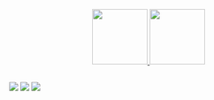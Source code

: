 <div align="center">
  <a href="https://github.com/eurafafagundes">
  <img height="100em" src="https://github-readme-stats.vercel.app/api?username=eurafafagundes&show_icons=true&theme=highcontrast&include_all_commits=true&count_private=true"/>
  <img height="100em" src="https://github-readme-stats.vercel.app/api/top-langs/?username=eurafafagundes&layout=compact&langs_count=7&theme=highcontrast"/>
</div>
  
  
  ##
 
<div> 
  <a href="https://instagram.com/_rafafagundes_" target="_blank"><img src="https://img.shields.io/badge/-Instagram-%23E4405F?style=for-the-badge&logo=instagram&logoColor=white" target="_blank"></a>
  <a href = "mailto:eurafaelfagundes@gmail.com"><img src="https://img.shields.io/badge/-Gmail-%23333?style=for-the-badge&logo=gmail&logoColor=white" target="_blank"></a>
  <a href="https://www.linkedin.com/in/rafael-fagundes-a55ab6230/" target="_blank"><img src="https://img.shields.io/badge/-LinkedIn-%230077B5?style=for-the-badge&logo=linkedin&logoColor=white" target="_blank"></a> 
</div>


